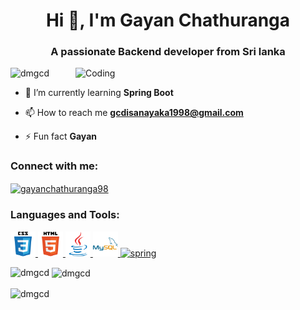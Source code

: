 <h1 align="center">Hi 👋, I'm Gayan Chathuranga</h1>
<h3 align="center">A passionate Backend developer from Sri lanka</h3>

<img align="right" alt="Coding" width="400" src="https://i.pinimg.com/originals/81/17/8b/81178b47a8598f0c81c4799f2cdd4057.gif">
<p align="left"> <img src="https://komarev.com/ghpvc/?username=dmgcd&label=Profile%20views&color=0e75b6&style=flat" alt="dmgcd" /> </p>

- 🌱 I’m currently learning **Spring Boot**

- 📫 How to reach me **gcdisanayaka1998@gmail.com**

- ⚡ Fun fact **Gayan**

<h3 align="left">Connect with me:</h3>
<p align="left">
<a href="https://linkedin.com/in/gayanchathuranga98" target="blank"><img align="center" src="https://raw.githubusercontent.com/rahuldkjain/github-profile-readme-generator/master/src/images/icons/Social/linked-in-alt.svg" alt="gayanchathuranga98" height="30" width="40" /></a>
</p>

<h3 align="left">Languages and Tools:</h3>
<p align="left"> <a href="https://www.w3schools.com/css/" target="_blank" rel="noreferrer"> <img src="https://raw.githubusercontent.com/devicons/devicon/master/icons/css3/css3-original-wordmark.svg" alt="css3" width="40" height="40"/> </a> <a href="https://www.w3.org/html/" target="_blank" rel="noreferrer"> <img src="https://raw.githubusercontent.com/devicons/devicon/master/icons/html5/html5-original-wordmark.svg" alt="html5" width="40" height="40"/> </a> <a href="https://www.java.com" target="_blank" rel="noreferrer"> <img src="https://raw.githubusercontent.com/devicons/devicon/master/icons/java/java-original.svg" alt="java" width="40" height="40"/> </a> <a href="https://www.mysql.com/" target="_blank" rel="noreferrer"> <img src="https://raw.githubusercontent.com/devicons/devicon/master/icons/mysql/mysql-original-wordmark.svg" alt="mysql" width="40" height="40"/> </a> <a href="https://spring.io/" target="_blank" rel="noreferrer"> <img src="https://www.vectorlogo.zone/logos/springio/springio-icon.svg" alt="spring" width="40" height="40"/> </a> </p>

<p><img align="left" src="https://github-readme-stats.vercel.app/api/top-langs?username=dmgcd&show_icons=true&locale=en&layout=compact" alt="dmgcd" /></p>

<p>&nbsp;<img align="center" src="https://github-readme-stats.vercel.app/api?username=dmgcd&show_icons=true&locale=en" alt="dmgcd" /></p>

<p><img align="center" src="https://github-readme-streak-stats.herokuapp.com/?user=dmgcd&" alt="dmgcd" /></p>

